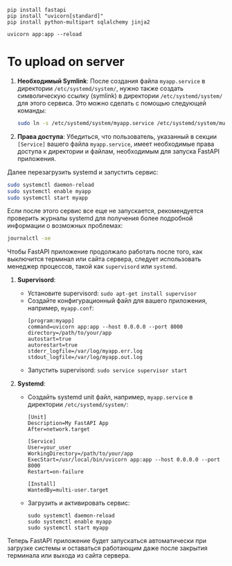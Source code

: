 ```console
pip install fastapi
pip install "uvicorn[standard]"
pip install python-multipart sqlalchemy jinja2

uvicorn app:app --reload
```

# To upload on server 

1. **Необходимый Symlink**: После создания файла `myapp.service` в директории `/etc/systemd/system/`, нужно также создать символическую ссылку (symlink) в директории `/etc/systemd/system/` для этого сервиса. Это можно сделать с помощью следующей команды:
   
   ```bash
   sudo ln -s /etc/systemd/system/myapp.service /etc/systemd/system/multi-user.target.wants/myapp.service
   ```

2. **Права доступа**: Убедиться, что пользователь, указанный в секции `[Service]` вашего файла `myapp.service`, имеет необходимые права доступа к директории и файлам, необходимым для запуска FastAPI приложения.

Далее перезагрузить systemd и запустить сервис:

```bash
sudo systemctl daemon-reload
sudo systemctl enable myapp
sudo systemctl start myapp
```

Если после этого сервис все еще не запускается, рекомендуется проверить журналы systemd для получения более подробной информации о возможных проблемах:

```bash
journalctl -xe
```

Чтобы FastAPI приложение продолжало работать после того, как выключится терминал или сайта сервера, следует использовать менеджер процессов, такой как `supervisord` или `systemd`.

1. **Supervisord**:
   - Установите supervisord: `sudo apt-get install supervisor`
   - Создайте конфигурационный файл для вашего приложения, например, `myapp.conf`:
     ```
     [program:myapp]
     command=uvicorn app:app --host 0.0.0.0 --port 8000
     directory=/path/to/your/app
     autostart=true
     autorestart=true
     stderr_logfile=/var/log/myapp.err.log
     stdout_logfile=/var/log/myapp.out.log
     ```
   - Запустить supervisord: `sudo service supervisor start`

2. **Systemd**:
   - Создайть systemd unit файл, например, `myapp.service` в директории `/etc/systemd/system/`:
     ```
     [Unit]
     Description=My FastAPI App
     After=network.target

     [Service]
     User=your_user
     WorkingDirectory=/path/to/your/app
     ExecStart=/usr/local/bin/uvicorn app:app --host 0.0.0.0 --port 8000
     Restart=on-failure

     [Install]
     WantedBy=multi-user.target
     ```
   - Загрузить и активировать сервис: 
     ```
     sudo systemctl daemon-reload
     sudo systemctl enable myapp
     sudo systemctl start myapp
     ```
     
Теперь FastAPI приложение будет запускаться автоматически при загрузке системы и оставаться работающим даже после закрытия терминала или выхода из сайта сервера.

